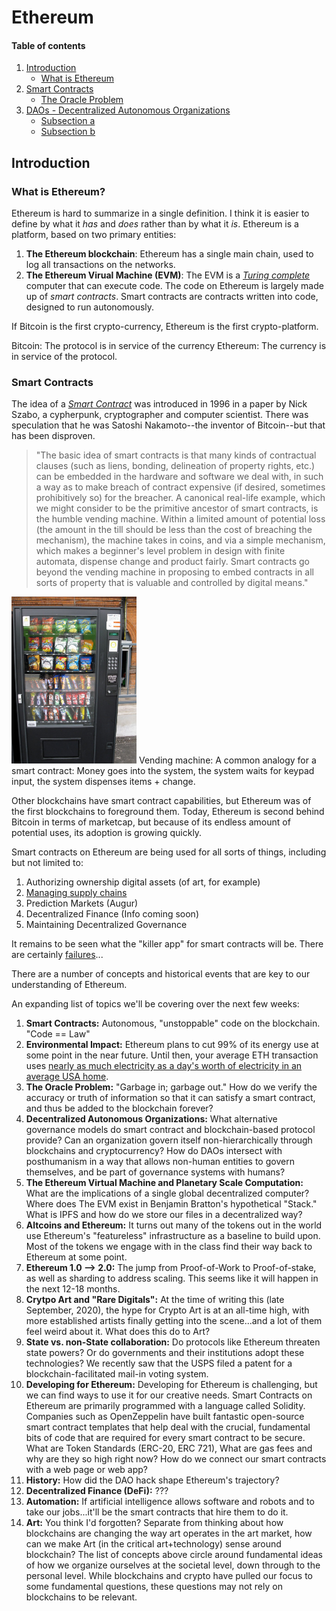 <style>
img {
    width: 200px;
}

</style>

# Ethereum

#### Table of contents

1. [Introduction](#introduction)
    - [What is Ethereum](#what-is-ethereum)
2. [Smart Contracts](#smart-contracts)
    - [The Oracle Problem](#the-oracle-problem)
3. [DAOs - Decentralized Autonomous Organizations](#DAOs)
    - [Subsection a](#subsection-a)
    - [Subsection b](#subsection-b)


## Introduction

### What is Ethereum?
Ethereum is hard to summarize in a single definition. I think it is easier to define by what it _has_ and _does_ rather than by what it _is_. Ethereum is a platform, based on two primary entities:
1. __The Ethereum blockchain__: Ethereum has a single main chain, used to log all transactions on the networks.
2. __The Ethereum Virual Machine (EVM)__: The EVM is a _[Turing complete](https://stackoverflow.com/questions/7284/what-is-turing-complete)_ computer that can execute code. The code on Ethereum is largely made up of _smart contracts_. Smart contracts are contracts written into code, designed to run autonomously.

If Bitcoin is the first crypto-currency, Ethereum is the first crypto-platform.

Bitcoin: The protocol is in service of the currency
Ethereum: The currency is in service of the protocol.

### Smart Contracts

The idea of a _[Smart Contract](https://www.fon.hum.uva.nl/rob/Courses/InformationInSpeech/CDROM/Literature/LOTwinterschool2006/szabo.best.vwh.net/smart_contracts_2.html)_ was introduced in 1996 in a paper by Nick Szabo, a cypherpunk, cryptographer and computer scientist. There was speculation that he was Satoshi Nakamoto--the inventor of Bitcoin--but that has been disproven.

>"The basic idea of smart contracts is that many kinds of contractual clauses (such as liens, bonding, delineation of property rights, etc.) can be embedded in the hardware and software we deal with, in such a way as to make breach of contract expensive (if desired, sometimes prohibitively so) for the breacher. A canonical real-life example, which we might consider to be the primitive ancestor of smart contracts, is the humble vending machine. Within a limited amount of potential loss (the amount in the till should be less than the cost of breaching the mechanism), the machine takes in coins, and via a simple mechanism, which makes a beginner's level problem in design with finite automata, dispense change and product fairly. Smart contracts go beyond the vending machine in proposing to embed contracts in all sorts of property that is valuable and controlled by digital means."

![vending machine](images/vending_machine.jpg)
Vending machine: A common analogy for a smart contract: Money goes into the system, the system waits for keypad input, the system dispenses items + change.

Other blockchains have smart contract capabilities, but Ethereum was of the first blockchains to foreground them. Today, Ethereum is second behind Bitcoin in terms of marketcap, but because of its endless amount of potential uses, its adoption is growing quickly.

Smart contracts on Ethereum are being used for all sorts of things, including but not limited to:
1. Authorizing ownership digital assets (of art, for example)
2. [Managing supply chains](https://cointelegraph.com/news/coca-cola-embraces-dlt-and-ethereum-for-supply-chain-efficiency)
3. Prediction Markets (Augur)
4. Decentralized Finance (Info coming soon)
5. Maintaining Decentralized Governance

It remains to be seen what the "killer app" for smart contracts will be. There are certainly [failures](https://mashable.com/2018/01/11/sexual-consent-legalfling-app-blockchain/)...

There are a number of concepts and historical events that are key to our understanding of Ethereum.

An expanding list of topics we'll be covering over the next few weeks:

1. __Smart Contracts:__ Autonomous, "unstoppable" code on the blockchain. "Code == Law"
2. __Environmental Impact:__ Ethereum plans to cut 99% of its energy use at some point in the near future. Until then, your average ETH transaction uses [nearly as much electricity as a day's worth of electricity in an average USA home](https://digiconomist.net/ethereum-energy-consumption/).
3. __The Oracle Problem:__ "Garbage in; garbage out." How do we verify the accuracy or truth of information so that it can satisfy a smart contract, and thus be added to the blockchain forever?
4. __Decentralized Autonomous Organizations:__ What alternative governance models do smart contract and blockchain-based protocol provide? Can an organization govern itself non-hierarchically through blockchains and cryptocurrency? How do DAOs intersect with posthumanism in a way that allows non-human entities to govern themselves, and be part of governance systems with humans?
5. __The Ethereum Virtual Machine and Planetary Scale Computation:__ What are the implications of a single global decentralized computer? Where does The EVM exist in Benjamin Bratton's hypothetical "Stack." What is IPFS and how do we store our files in a decentralized way?
6. __Altcoins and Ethereum:__ It turns out many of the tokens out in the world use Ethereum's "featureless" infrastructure as a baseline to build upon. Most of the tokens we engage with in the class find their way back to Ethereum at some point.
7. __Ethereum 1.0 --> 2.0:__ The jump from Proof-of-Work to Proof-of-stake, as well as sharding to address scaling. This seems like it will happen in the next 12-18 months.
8. __Crytpo Art and "Rare Digitals":__ At the time of writing this (late September, 2020), the hype for Crypto Art is at an all-time high, with more established artists finally getting into the scene...and a lot of them feel weird about it. What does this do to Art?
9. __State vs. non-State collaboration:__ Do protocols like Ethereum threaten state powers? Or do governments and their institutions adopt these technologies? We recently saw that the USPS filed a patent for a blockchain-facilitated mail-in voting system.
10. __Developing for Ethereum:__ Developing for Ethereum is challenging, but we can find ways to use it for our creative needs. Smart Contracts on Ethereum are primarily programmed with a language called Solidity. Companies such as OpenZeppelin have built fantastic open-source smart contract templates that help deal with the crucial, fundamental bits of code that are required for every smart contract to be secure. What are Token Standards (ERC-20, ERC 721), What are gas fees and why are they so high right now? How do we connect our smart contracts with a web page or web app?
11. __History:__ How did the DAO hack shape Ethereum's trajectory?
12. __Decentralized Finance (DeFi):__ ???
13. __Automation:__ If artificial intelligence allows software and robots and to take our jobs...it'll be the smart contracts that hire them to do it.
14. __Art:__ You think I'd forgotten? Separate from thinking about how blockchains are changing the way art operates in the art market, how can we make Art (in the critical art+technology) sense around blockchain? The list of concepts above circle around fundamental ideas of how we organize ourselves at the societal level, down through to the personal level. While blockchains and crypto have pulled our focus to some fundamental questions, these questions may not rely on blockchains to be relevant.




